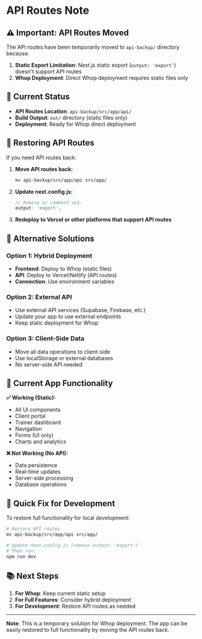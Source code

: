 # API Routes Note

## ⚠️ Important: API Routes Moved

The API routes have been temporarily moved to `api-backup/` directory because:

1. **Static Export Limitation**: Next.js static export (`output: 'export'`) doesn't support API routes
2. **Whop Deployment**: Direct Whop deployment requires static files only

## 📁 Current Status

- **API Routes Location**: `api-backup/src/app/api/`
- **Build Output**: `out/` directory (static files only)
- **Deployment**: Ready for Whop direct deployment

## 🔄 Restoring API Routes

If you need API routes back:

1. **Move API routes back:**
   ```bash
   mv api-backup/src/app/api src/app/
   ```

2. **Update next.config.js:**
   ```javascript
   // Remove or comment out:
   output: 'export',
   ```

3. **Redeploy to Vercel or other platforms that support API routes**

## 🚀 Alternative Solutions

### Option 1: Hybrid Deployment
- **Frontend**: Deploy to Whop (static files)
- **API**: Deploy to Vercel/Netlify (API routes)
- **Connection**: Use environment variables

### Option 2: External API
- Use external API services (Supabase, Firebase, etc.)
- Update your app to use external endpoints
- Keep static deployment for Whop

### Option 3: Client-Side Data
- Move all data operations to client-side
- Use localStorage or external databases
- No server-side API needed

## 📝 Current App Functionality

**✅ Working (Static):**
- All UI components
- Client portal
- Trainer dashboard
- Navigation
- Forms (UI only)
- Charts and analytics

**❌ Not Working (No API):**
- Data persistence
- Real-time updates
- Server-side processing
- Database operations

## 🔧 Quick Fix for Development

To restore full functionality for local development:

```bash
# Restore API routes
mv api-backup/src/app/api src/app/

# Update next.config.js (remove output: 'export')
# Then run:
npm run dev
```

## 📚 Next Steps

1. **For Whop**: Keep current static setup
2. **For Full Features**: Consider hybrid deployment
3. **For Development**: Restore API routes as needed

---

**Note**: This is a temporary solution for Whop deployment. The app can be easily restored to full functionality by moving the API routes back.


